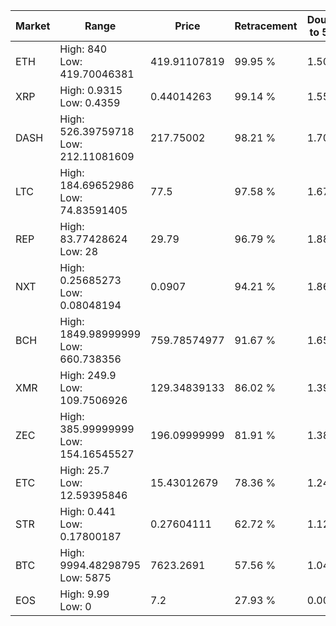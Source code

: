 | Market | Range | Price| Retracement | Doubles to 50% |
| --- | --- | --- | --- | --- |
| ETH | High: 840<br />Low: 419.70046381 | 419.91107819 | 99.95 % | 1.50 |
| XRP | High: 0.9315<br />Low: 0.4359 | 0.44014263 | 99.14 % | 1.55 |
| DASH | High: 526.39759718<br />Low: 212.11081609 | 217.75002 | 98.21 % | 1.70 |
| LTC | High: 184.69652986<br />Low: 74.83591405 | 77.5 | 97.58 % | 1.67 |
| REP | High: 83.77428624<br />Low: 28 | 29.79 | 96.79 % | 1.88 |
| NXT | High: 0.25685273<br />Low: 0.08048194 | 0.0907 | 94.21 % | 1.86 |
| BCH | High: 1849.98999999<br />Low: 660.738356 | 759.78574977 | 91.67 % | 1.65 |
| XMR | High: 249.9<br />Low: 109.7506926 | 129.34839133 | 86.02 % | 1.39 |
| ZEC | High: 385.99999999<br />Low: 154.16545527 | 196.09999999 | 81.91 % | 1.38 |
| ETC | High: 25.7<br />Low: 12.59395846 | 15.43012679 | 78.36 % | 1.24 |
| STR | High: 0.441<br />Low: 0.17800187 | 0.27604111 | 62.72 % | 1.12 |
| BTC | High: 9994.48298795<br />Low: 5875 | 7623.2691 | 57.56 % | 1.04 |
| EOS | High: 9.99<br />Low: 0 | 7.2 | 27.93 % | 0.00 |
